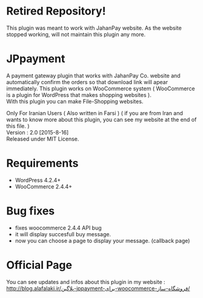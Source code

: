 Retired Repository!
=========
This plugin was meant to work with JahanPay website. As the website stopped working, will not maintain this plugin any more.

JPpayment
=========

A payment gateway plugin that works with JahanPay Co. website and automatically confirm the orders so that download link will apear immediately.
This plugin works on WooCommerce system ( WooCommerce is a plugin for WordPress that makes shopping websites ).<br />
With this plugin you can make File-Shopping websites.

Only For Iranian Users ( Also written in Farsi ) ( if you are from Iran and wants to know more about this plugin, you can see my website at the end of this file. )<br />
Version : 2.0 [2015-8-16]<br />
Released under MIT License.

Requirements
=========

- WordPress 4.2.4+
- WooCommerce 2.4.4+


Bug fixes
=========

- fixes woocommerce 2.4.4 API bug
- it will display succesfull buy message.
- now you can choose a page to display your message. (callback page)

Official Page
=========

You can see updates and infos about this plugin in my website :<br />
http://blog.alafalaki.ir/پلاگین-jppayment-برای-woocommerce-فروشگاه-ساز/
